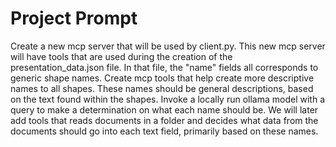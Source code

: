 # Project Prompt

Create a new mcp server that will be used by client.py. This new mcp server will have tools that are used during the creation of the presentation_data.json file. In that file, the "name" fields all corresponds to generic shape names. Create mcp tools that help create more descriptive names to all shapes. These names should be general descriptions, based on the text found within the shapes. Invoke a locally run ollama model with a query to make a determination on what each name should be. We will later add tools that reads documents in a folder and decides what data from the documents should go into each text field, primarily based on these names.